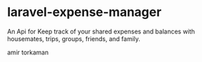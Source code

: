 # laravel-expense-manager
An Api for Keep track of your shared expenses and balances with housemates, trips, groups, friends, and family.

amir torkaman
